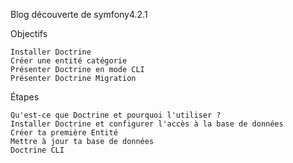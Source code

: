 Blog découverte de symfony4.2.1

 Objectifs

    Installer Doctrine
    Créer une entité catégorie
    Présenter Doctrine en mode CLI
    Présenter Doctrine Migration

Étapes

    Qu'est-ce que Doctrine et pourquoi l'utiliser ?
    Installer Doctrine et configurer l'accès à la base de données
    Créer ta première Entité
    Mettre à jour ta base de données
    Doctrine CLI
